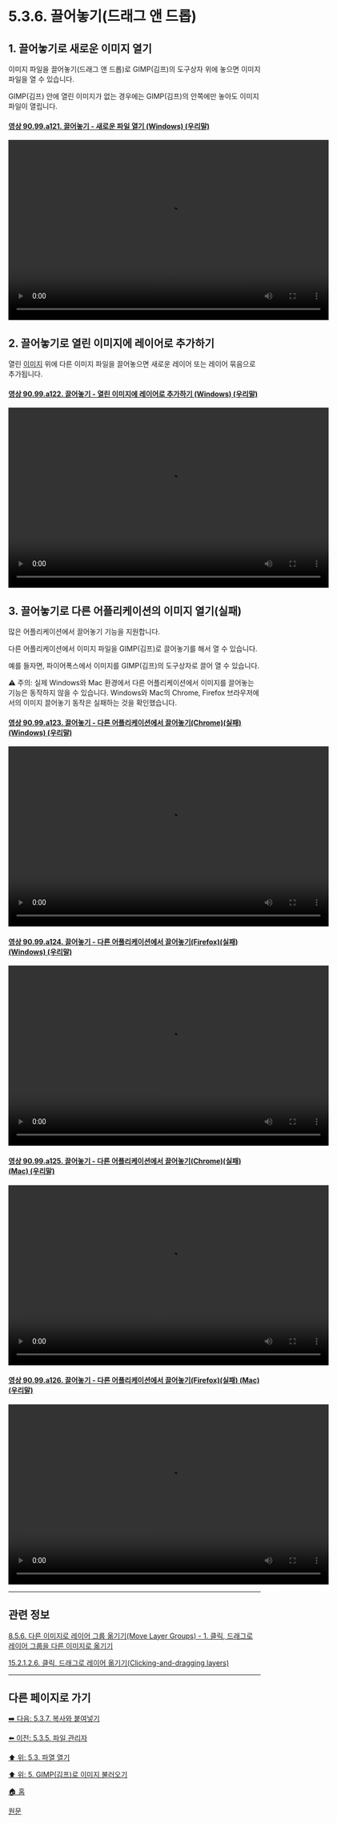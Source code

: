 # 5.3.6. 끌어놓기(드래그 앤 드롭)

<a id="05-03-06-s1"></a>

## 1. 끌어놓기로 새로운 이미지 열기
이미지 파일을 끌어놓기(드래그 앤 드롭)로 GIMP(김프)의 도구상자 위에 놓으면 이미지 파일을 열 수 있습니다. 

GIMP(김프) 안에 열린 이미지가 없는 경우에는 GIMP(김프)의 안쪽에만 놓아도 이미지 파일이 열립니다.

<a id="90-99-a121"></a>

#### [영상 90.99.a121. 끌어놓기 - 새로운 파일 열기 (Windows) (우리말)](./90-99-etc.md#90-99-a121)
<video controls="controls" width="640" height="360" src="https://github.com/wonder13662/gimp/assets/15767104/add99d3a-6fff-4753-9397-ea5ccdce793a"></video>

<a id="05-03-06-s2"></a>

## 2. 끌어놓기로 열린 이미지에 레이어로 추가하기
열린 [이미지](./19-glossaryx-image.md) 위에 다른 이미지 파일을 끌어놓으면 새로운 레이어 또는 레이어 묶음으로 추가됩니다.

<a id="90-99-a122"></a>

#### [영상 90.99.a122. 끌어놓기 - 열린 이미지에 레이어로 추가하기 (Windows) (우리말)](./90-99-etc.md#90-99-a122)
<video controls="controls" width="640" height="360" src="https://github.com/wonder13662/gimp/assets/15767104/1085f5f4-e52c-4ee4-a84b-d4a8fe111904"></video>

<a id="05-03-06-s3"></a>

## 3. 끌어놓기로 다른 어플리케이션의 이미지 열기(실패)
많은 어플리케이션에서 끌어놓기 기능을 지원합니다. 

다른 어플리케이션에서 이미지 파일을 GIMP(김프)로 끌어놓기를 해서 열 수 있습니다. 

예를 들자면, 파이어폭스에서 이미지를 GIMP(김프)의 도구상자로 끌어 열 수 있습니다.

⚠️ 주의: 실제 Windows와 Mac 환경에서 다른 어플리케이션에서 이미지를 끌어놓는 기능은 동작하지 않을 수 있습니다. Windows와 Mac의 Chrome, Firefox 브라우저에서의 이미지 끌어놓기 동작은 실패하는 것을 확인했습니다.

<a id="90-99-a123"></a>

#### [영상 90.99.a123. 끌어놓기 - 다른 어플리케이션에서 끌어놓기(Chrome)(실패) (Windows) (우리말)](./90-99-etc.md#90-99-a123)
<video controls="controls" width="640" height="360" src="https://github.com/wonder13662/gimp/assets/15767104/6301f0f3-bfa1-4de9-9c77-3cf4764347ac"></video>

<a id="90-99-a124"></a>

#### [영상 90.99.a124. 끌어놓기 - 다른 어플리케이션에서 끌어놓기(Firefox)(실패) (Windows) (우리말)](./90-99-etc.md#90-99-a124)
<video controls="controls" width="640" height="360" src="https://github.com/wonder13662/gimp/assets/15767104/cbce2e6e-f8a9-41dc-adce-cb85f12d65d0"></video>

<a id="90-99-a125"></a>

#### [영상 90.99.a125. 끌어놓기 - 다른 어플리케이션에서 끌어놓기(Chrome)(실패) (Mac) (우리말)](./90-99-etc.md#90-99-a125)
<video controls="controls" width="640" height="360" src="https://github.com/wonder13662/gimp/assets/15767104/9fedff1a-3111-4dd8-8065-dec64494258e"></video>

<a id="90-99-a126"></a>

#### [영상 90.99.a126. 끌어놓기 - 다른 어플리케이션에서 끌어놓기(Firefox)(실패) (Mac) (우리말)](./90-99-etc.md#90-99-a126)
<video controls="controls" width="640" height="360" src="https://github.com/wonder13662/gimp/assets/15767104/bebe060c-5d2e-4c12-bcb5-cd46bbd6e1e7"></video>

***

## 관련 정보

[8.5.6. 다른 이미지로 레이어 그룹 옮기기(Move Layer Groups) - 1. 클릭, 드래그로 레이어 그룹을 다른 이미지로 옮기기](./08-05-06-move_layer_groups.md#08-05-06-s1)

[15.2.1.2.6. 클릭, 드래그로 레이어 옮기기(Clicking-and-dragging layers)](./15-02-01-02-06-clicking_n_dragging_layers.md)

***

## 다른 페이지로 가기

[➡️ 다음: 5.3.7. 복사와 붙여넣기](./05-03-07-copy-and-paste.md)

[⬅️ 이전: 5.3.5. 파일 관리자](./05-03-05-file-manager.md)

[⬆️ 위: 5.3. 파열 열기](./05-03-00-opening-files.md)

[⬆️ 위: 5. GIMP(김프)로 이미지 불러오기](./05-00-getting-images-into-gimp.md)

[🏠 홈](./00-home.md)

[원문](https://docs.gimp.org/2.10/ko/gimp-using-drag-and-drop.html)
